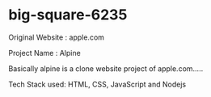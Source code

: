 # big-square-6235

Original Website : apple.com

Project Name : Alpine

Basically alpine is a clone website project of apple.com.....

Tech Stack used: HTML, CSS, JavaScript and Nodejs
